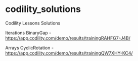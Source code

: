 # codility_solutions
Codility Lessons Solutions

Iterations
BinaryGap - https://app.codility.com/demo/results/trainingRAHFG7-J4B/

Arrays
CyclicRotation - https://app.codility.com/demo/results/trainingQW7XHY-KC4/
